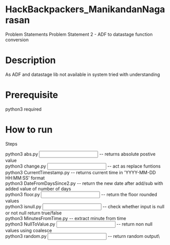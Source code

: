 # HackBackpackers_ManikandanNagarasan

Problem Statements
Problem Statement 2 - ADF to datastage function conversion
# Description

As ADF and datastage lib not available in system tried with understanding

# Prerequisite
python3 required

# How to run

Steps

python3 abs.py <input> -- returns absolute postive value \
python3 change.py <input string> <old value> <new value> -- act as replace funtions\
python3 CurrentTimestamp.py -- returns current time in 'YYYY-MM-DD HH:MM:SS' format\
python3 DateFromDaysSince2.py <date> <num of days> -- return the new date after add/sub with added value  of number of days\
python3 floor.py <input> -- return the floor rounded values\
python3 isnull.py <input> -- check whether input is null or not null return true/false\
python3 MinutesFromTime.py <datetime> -- extract minute from time\
python3 NullToValue.py <input> -- return non null values using coalesce\
python3 random.py <input> -- return random output\
